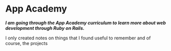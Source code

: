 # App Academy #

***I am going through the App Academy curriculum to learn more about web development through Ruby on Rails.***

I only created notes on things that I found useful to remember and of course, the projects
